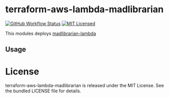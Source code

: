 terraform-aws-lambda-madlibrarian
=========

[![GitHub Workflow Status](https://img.shields.io/github/actions/workflow/status/armorfret/terraform-aws-lambda-madlibrarian/build.yml?branch=main)](https://github.com/armorfret/terraform-aws-lambda-madlibrarian/actions)
[![MIT Licensed](https://img.shields.io/badge/license-MIT-green.svg)](https://tldrlegal.com/license/mit-license)

This modules deploys [madlibrarian-lambda](https://github.com/akerl/madlibrarian-lambda)

## Usage

# License

terraform-aws-lambda-madlibrarian is released under the MIT License. See the bundled LICENSE file for details.

